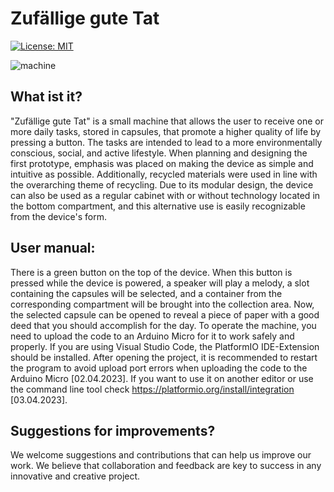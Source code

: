 # Zufällige gute Tat

[![License: MIT](https://img.shields.io/badge/License-MIT-yellow.svg)](https://opensource.org/licenses/MIT)

![machine](images/DSC07471.JPG)  

## What ist it?

"Zufällige gute Tat" is a small machine that allows the user to receive one or more daily tasks, stored in capsules, that promote a higher quality of life by pressing a button. The tasks are intended to lead to a more environmentally conscious, social, and active lifestyle. When planning and designing the first prototype, emphasis was placed on making the device as simple and intuitive as possible. Additionally, recycled materials were used in line with the overarching theme of recycling. Due to its modular design, the device can also be used as a regular cabinet with or without technology located in the bottom compartment, and this alternative use is easily recognizable from the device's form.


## User manual:

There is a green button on the top of the device. When this button is pressed while the device is powered, a speaker will play a melody, a slot containing the capsules will be selected, and a container from the corresponding compartment will be brought into the collection area. Now, the selected capsule can be opened to reveal a piece of paper with a good deed that you should accomplish for the day.
To operate the machine, you need to upload the code to an Arduino Micro for it to work safely and properly. If you are using Visual Studio Code, the PlatformIO IDE-Extension should be installed. After opening the project, it is recommended to restart the program to avoid upload port errors when uploading the code to the Arduino Micro [02.04.2023]. If you want to use it on another editor or use the command line tool check https://platformio.org/install/integration [03.04.2023].


## Suggestions for improvements?

We welcome suggestions and contributions that can help us improve our work. We believe that collaboration and feedback are key to success in any innovative and creative project.
